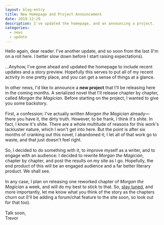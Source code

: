 ```yaml
---
layout: blog-entry
title: New Homepage and Project Announcement
date: 2019-12-29
description: I've updated the homepage, and an announcing a project.
categories: 
  - news
  - update
---
```


Hello again, dear reader. I've another update, and so soon from the last (I'm on a roll here. I better slow down before I start raising expectations).
<br><br>
...Anyhow, I've gone ahead and updated the homepage to include recent updates and a story preview. Hopefully this serves to put all of my recent activity in one pretty place, and you can get a sense of things at a glance. 
<br><br>
In other news, I'd like to announce a <strong>new project</strong> that I'll be releasing here in the coming months. A serialized novel that I'll release chapter by chapter, called <em>Morgan the Magician</em>. Before starting on the project, I wanted to give you some backstory.
<br><br>
First, a confession: I've actually written <em>Morgan the Magician</em> already&mdash;there you have it, the dirty truth. However, to be frank, I think it's shite. In fact, I know it's shite. There are a whole multitude of reasons for this work's lackluster nature, which I won't get into here. But the point is after six months of cranking out this novel, I abandoned it; I let all of that work go to waste, and that just doesn't feel right.
<br><br>
So, I decided to do something with it, to improve myself as a writer, and to engage with an audience: I decided to rewrite <em>Morgan the Magician</em>, chapter by chapter, and post the results on my site as I go. Hopefully, the end product of this will be an engaged audience and a far better literary product. We shall see. 
<br><br>
In any case, I plan on releasing one reworked chapter of <em>Morgan the Magician</em> a week, and will do my best to stick to that. So, <a href="/mailing-list">stay tuned</a>, and more importantly, let me know what you think of the story as the chapters churn out (I'll be adding a forum/chat feature to the site soon, so look out for that too).
<br><br>
Talk soon,<br>
Trevor